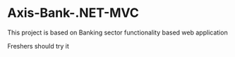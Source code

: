 # Axis-Bank-.NET-MVC

This project is based on Banking sector functionality based web application

Freshers should try it
